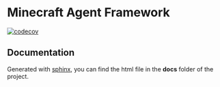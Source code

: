 # Minecraft Agent Framework

[![codecov](https://codecov.io/github/URVPenguin/minecraft_agent_framework/graph/badge.svg?token=RSVFAKBZ0Q)](https://codecov.io/github/URVPenguin/minecraft_agent_framework)

## Documentation 

Generated with [sphinx](https://www.sphinx-doc.org/en/master/), you can find the html file in the **docs** folder of the project.